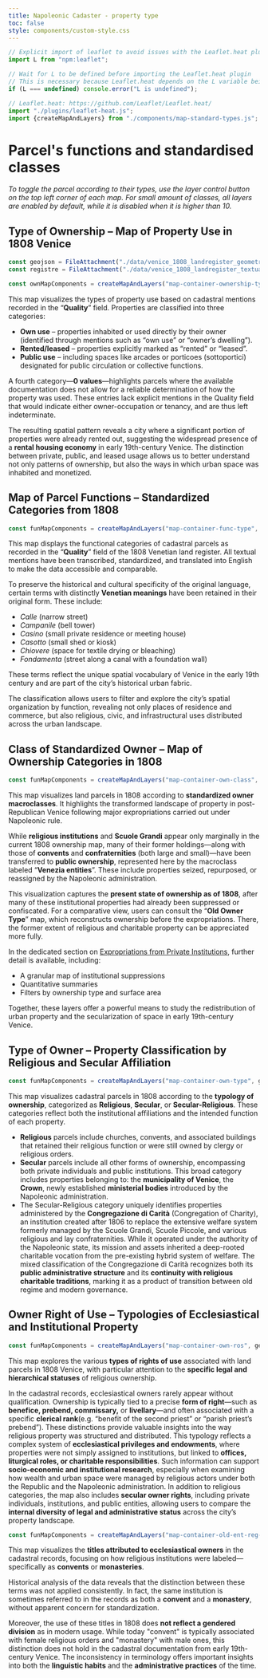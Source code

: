 ```yaml
---
title: Napoleonic Cadaster - property type
toc: false
style: components/custom-style.css
---
```


```js
// Explicit import of leaflet to avoid issues with the Leaflet.heat plugin
import L from "npm:leaflet";
```

```js
// Wait for L to be defined before importing the Leaflet.heat plugin
// This is necessary because Leaflet.heat depends on the L variable being defined
if (L === undefined) console.error("L is undefined");

// Leaflet.heat: https://github.com/Leaflet/Leaflet.heat/
import "./plugins/leaflet-heat.js";
import {createMapAndLayers} from "./components/map-standard-types.js";
```

# Parcel's functions and standardised classes
_To toggle the parcel according to their types, use the layer control button on the top left corner of each map. For small amount of classes, all layers are enabled by default, while it is disabled when it is higher than 10._

## Type of Ownership – Map of Property Use in 1808 Venice

```js
const geojson = FileAttachment("./data/venice_1808_landregister_geometries.geojson").json();
const registre = FileAttachment("./data/venice_1808_landregister_textual_entries.json").json();
```

<div id="map-container-ownership-type" class="map-component"></div>

```js
const ownMapComponents = createMapAndLayers("map-container-ownership-type", geojson, registre, 'ownership_types_en', true);
```
This map visualizes the types of property use based on cadastral mentions recorded in the “**Quality**” field. Properties are classified into three categories:
* **Own use** – properties inhabited or used directly by their owner (identified through mentions such as “own use” or “owner’s dwelling”).
* **Rented/leased** – properties explicitly marked as “rented” or “leased”.
* **Public use** – including spaces like arcades or porticoes (sottoportici) designated for public circulation or collective functions.

A fourth category—**0 values**—highlights parcels where the available documentation does not allow for a reliable determination of how the property was used. These entries lack explicit mentions in the Quality field that would indicate either owner-occupation or tenancy, and are thus left indeterminate.

The resulting spatial pattern reveals a city where a significant portion of properties were already rented out, suggesting the widespread presence of a **rental housing economy** in early 19th-century Venice. The distinction between private, public, and leased usage allows us to better understand not only patterns of ownership, but also the ways in which urban space was inhabited and monetized.


## Map of Parcel Functions – Standardized Categories from 1808
<div id="map-container-func-type" class="map-component"></div>

```js
const funMapComponents = createMapAndLayers("map-container-func-type", geojson, registre, 'qualities_en', false);
```
This map displays the functional categories of cadastral parcels as recorded in the “**Quality**” field of the 1808 Venetian land register. All textual mentions have been transcribed, standardized, and translated into English to make the data accessible and comparable.

To preserve the historical and cultural specificity of the original language, certain terms with distinctly **Venetian meanings** have been retained in their original form. These include:
* _Calle_ (narrow street)
* _Campanile_ (bell tower)
* _Casino_ (small private residence or meeting house)
* _Casotto_ (small shed or kiosk)
* _Chiovere_ (space for textile drying or bleaching)
* _Fondamenta_ (street along a canal with a foundation wall)

These terms reflect the unique spatial vocabulary of Venice in the early 19th century and are part of the city’s historical urban fabric.

The classification allows users to filter and explore the city’s spatial organization by function, revealing not only places of residence and commerce, but also religious, civic, and infrastructural uses distributed across the urban landscape.


## Class of Standardized Owner – Map of Ownership Categories in 1808
<div id="map-container-own-class" class="map-component"></div>

```js
const funMapComponents = createMapAndLayers("map-container-own-class", geojson, registre, 'owner_standardised_class', true);
```

This map visualizes land parcels in 1808 according to **standardized owner macroclasses**. It highlights the transformed landscape of property in post-Republican Venice following major expropriations carried out under Napoleonic rule.

While **religious institutions** and **Scuole Grandi** appear only marginally in the current 1808 ownership map, many of their former holdings—along with those of **convents** and **confraternities** (both large and small)—have been transferred to **public ownership**, represented here by the macroclass labeled “**Venezia entities**”. These include properties seized, repurposed, or reassigned by the Napoleonic administration.

This visualization captures the **present state of ownership as of 1808**, after many of these institutional properties had already been suppressed or confiscated. For a comparative view, users can consult the “**Old Owner Type**” map, which reconstructs ownership before the expropriations. There, the former extent of religious and charitable property can be appreciated more fully.

In the dedicated section on [Expropriations from Private Institutions](expropriation-map), further detail is available, including:

* A granular map of institutional suppressions
* Quantitative summaries
* Filters by ownership type and surface area

Together, these layers offer a powerful means to study the redistribution of urban property and the secularization of space in early 19th-century Venice.


## Type of Owner – Property Classification by Religious and Secular Affiliation
<div id="map-container-own-type" class="map-component"></div>

```js
const funMapComponents = createMapAndLayers("map-container-own-type", geojson, registre, 'owner_type_en', true);
```
This map visualizes cadastral parcels in 1808 according to the **typology of ownership**, categorized as **Religious**, **Secular**, or **Secular-Religious**. These categories reflect both the institutional affiliations and the intended function of each property.
* **Religious** parcels include churches, convents, and associated buildings that retained their religious function or were still owned by clergy or religious orders.
* **Secular** parcels include all other forms of ownership, encompassing both private individuals and public institutions. This broad category includes properties belonging to: the **municipality of Venice**, the **Crown**, newly established **ministerial bodies** introduced by the Napoleonic administration.
* The Secular-Religious category uniquely identifies properties administered by the **Congregazione di Carità** (Congregation of Charity), an institution created after 1806 to replace the extensive welfare system formerly managed by the Scuole Grandi, Scuole Piccole, and various religious and lay confraternities. While it operated under the authority of the Napoleonic state, its mission and assets inherited a deep-rooted charitable vocation from the pre-existing hybrid system of welfare. The mixed classification of the Congregazione di Carità recognizes both its **public administrative structure** and its **continuity with religious charitable traditions**, marking it as a product of transition between old regime and modern governance.

## Owner Right of Use – Typologies of Ecclesiastical and Institutional Property
<div id="map-container-own-ros" class="map-component"></div>

```js
const funMapComponents = createMapAndLayers("map-container-own-ros", geojson, registre, 'owner_right_of_use_en', false);
```
This map explores the various **types of rights of use** associated with land parcels in 1808 Venice, with particular attention to the **specific legal and hierarchical statuses** of religious ownership.

In the cadastral records, ecclesiastical owners rarely appear without qualification. Ownership is typically tied to a precise **form of right**—such as **benefice, prebend, commissary,** or **livellary**—and often associated with a specific **clerical rank**(e.g. “benefit of the second priest” or “parish priest’s prebend”). These distinctions provide valuable insights into the way religious property was structured and distributed.
This typology reflects a complex system of **ecclesiastical privileges and endowments**, where properties were not simply assigned to institutions, but linked to **offices, liturgical roles, or charitable responsibilities**. Such information can support **socio-economic and institutional research**, especially when examining how wealth and urban space were managed by religious actors under both the Republic and the Napoleonic administration.
In addition to religious categories, the map also includes **secular owner rights**, including private individuals, institutions, and public entities, allowing users to compare the **internal diversity of legal and administrative status** across the city’s property landscape.


<!-- ## old entity religious type -->
<div id="map-container-old-ent-reg-type" class="map-component"></div>

```js
const funMapComponents = createMapAndLayers("map-container-old-ent-reg-type", geojson, registre, 'old_religious_entity_type_en', true);
```
This map visualizes the **titles attributed to ecclesiastical owners** in the cadastral records, focusing on how religious institutions were labeled—specifically as **convents** or **monasteries**.

Historical analysis of the data reveals that the distinction between these terms was not applied consistently. In fact, the same institution is sometimes referred to in the records as both a **convent** and a **monastery**, without apparent concern for standardization.

Moreover, the use of these titles in 1808 does **not reflect a gendered division** as in modern usage. While today "convent" is typically associated with female religious orders and "monastery" with male ones, this distinction does not hold in the cadastral documentation from early 19th-century Venice. The inconsistency in terminology offers important insights into both the **linguistic habits** and the **administrative practices** of the time.

<!-- 
# old owner type

<div id="map-container-old-own-type" class="map-component"></div>

```js
const funMapComponents = createMapAndLayers("map-container-old-own-type", geojson, registre, 'old_owner_type_en', true);
```


### [[Old type of owner Analysis]] -->